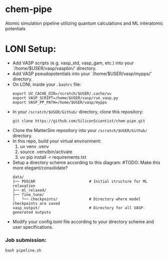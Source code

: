 # chem-pipe
Atomic simulation pipeline utilizing quantum calculations and ML interatomic potentials

# LONI Setup:
- Add VASP scripts (e.g. vasp_std, vasp_gam, etc.) into your `/home/$USER/vasp/vaspbin/' directory.
- Add VASP pseudopotentials into your `/home/$USER/vasp/mypps/' directory.
- On LONI, inside your `.bashrc` file:
    ```
    export UV_CACHE_DIR=/scratch/$USER/.cache/uv
    export VASP_SCRIPT=/home/$USER/vasp/run_vasp.py
    export VASP_PP_PATH=/home/$USER/vasp/mypps
    ```
- In your `/scratch/$USER/Github/` directory, clone this repository:
    ```
    git clone https://github.com/SiliconScientist/chem-pipe.git
    ```
- Clone the MatterSim repository into your `/scratch/$USER/Github/` directory.
- In this repo, build your virtual environment:
    1) uv venv .venv
    2) source .venv/bin/activate
    3) uv pip install -r requirements.txt
- Setup a directory scheme according to this diagram: #TODO: Make this more elegant/consolidate?
    ```
    data/
    ├── POSCAR                        # Initial structure for ML relaxation
    ├── ml_relaxed/
    ├── fine_tune/
    │   └── checkpoints/              # Directory where model checkpoints are saved
    vasp_output/                      # Directory for all VASP-generated outputs
    ```
- Modify your config.toml file according to your directory scheme and user specifications.

### Job submission:
```
bash pipeline.sh 
```
